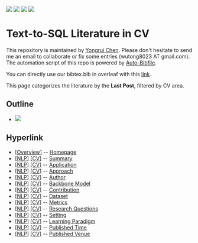 [![](https://img.shields.io/badge/Awesome_Continual_Learning-yellow)](https://github.com/wutong8023/Awesome_Continual_Learning.git) [![](https://img.shields.io/badge/Awesome_Few_Shot_learning-green)](https://github.com/wutong8023/Awesome_Few_Shot_Learning.git) [![](https://img.shields.io/badge/Awesome_Information_Extraction-blue)](https://github.com/wutong8023/Awesome_Information_Extraction.git) [![](https://img.shields.io/badge/Awesome_Ideas-orange)](https://github.com/wutong8023/Awesome_Ideas.git)

# Text-to-SQL Literature in CV 
This repository is maintained by [Yongrui Chen](). Please don't hesitate to send me an email to collaborate or fix some entries (wutong8023 AT gmail.com). 
The automation script of this repo is powered by [Auto-Bibfile](https://github.com/wutong8023/Auto-Bibfile.git).

You can directly use our bibtex.bib in overleaf with this [link]().

This page categorizes the literature by the **Last Post**, filtered by CV area.

## Outline 
- [![](https://img.shields.io/badge/Hyperlink-blue)](https://github.com/bahuia/Awesome_Text_to_SQL/master/nl2sql4cv/time/README.md#hyperlink)
## Hyperlink 
- [[Overview]](https://github.com/bahuia/Awesome_Text_to_SQL/master/README.md) -- [Homepage](https://github.com/bahuia/Awesome_Text_to_SQL/master/README.md)
- [[NLP]](https://github.com/bahuia/Awesome_Text_to_SQL/master/nl2sql4nlp/./)  [[CV]](https://github.com/bahuia/Awesome_Text_to_SQL/master/nl2sql4cv/./) -- [Summary](https://github.com/bahuia/Awesome_Text_to_SQL/master/nl2sql4all/./)
- [[NLP]](https://github.com/bahuia/Awesome_Text_to_SQL/master/nl2sql4nlp/application)  [[CV]](https://github.com/bahuia/Awesome_Text_to_SQL/master/nl2sql4cv/application) -- [Application](https://github.com/bahuia/Awesome_Text_to_SQL/master/nl2sql4all/application)
- [[NLP]](https://github.com/bahuia/Awesome_Text_to_SQL/master/nl2sql4nlp/approach)  [[CV]](https://github.com/bahuia/Awesome_Text_to_SQL/master/nl2sql4cv/approach) -- [Approach](https://github.com/bahuia/Awesome_Text_to_SQL/master/nl2sql4all/approach)
- [[NLP]](https://github.com/bahuia/Awesome_Text_to_SQL/master/nl2sql4nlp/author)  [[CV]](https://github.com/bahuia/Awesome_Text_to_SQL/master/nl2sql4cv/author) -- [Author](https://github.com/bahuia/Awesome_Text_to_SQL/master/nl2sql4all/author)
- [[NLP]](https://github.com/bahuia/Awesome_Text_to_SQL/master/nl2sql4nlp/backbone_model)  [[CV]](https://github.com/bahuia/Awesome_Text_to_SQL/master/nl2sql4cv/backbone_model) -- [Backbone Model](https://github.com/bahuia/Awesome_Text_to_SQL/master/nl2sql4all/backbone_model)
- [[NLP]](https://github.com/bahuia/Awesome_Text_to_SQL/master/nl2sql4nlp/contribution)  [[CV]](https://github.com/bahuia/Awesome_Text_to_SQL/master/nl2sql4cv/contribution) -- [Contribution](https://github.com/bahuia/Awesome_Text_to_SQL/master/nl2sql4all/contribution)
- [[NLP]](https://github.com/bahuia/Awesome_Text_to_SQL/master/nl2sql4nlp/dataset)  [[CV]](https://github.com/bahuia/Awesome_Text_to_SQL/master/nl2sql4cv/dataset) -- [Dataset](https://github.com/bahuia/Awesome_Text_to_SQL/master/nl2sql4all/dataset)
- [[NLP]](https://github.com/bahuia/Awesome_Text_to_SQL/master/nl2sql4nlp/metrics)  [[CV]](https://github.com/bahuia/Awesome_Text_to_SQL/master/nl2sql4cv/metrics) -- [Metrics](https://github.com/bahuia/Awesome_Text_to_SQL/master/nl2sql4all/metrics)
- [[NLP]](https://github.com/bahuia/Awesome_Text_to_SQL/master/nl2sql4nlp/research_question)  [[CV]](https://github.com/bahuia/Awesome_Text_to_SQL/master/nl2sql4cv/research_question) -- [Research Questions](https://github.com/bahuia/Awesome_Text_to_SQL/master/nl2sql4all/research_question)
- [[NLP]](https://github.com/bahuia/Awesome_Text_to_SQL/master/nl2sql4nlp/setting)  [[CV]](https://github.com/bahuia/Awesome_Text_to_SQL/master/nl2sql4cv/setting) -- [Setting](https://github.com/bahuia/Awesome_Text_to_SQL/master/nl2sql4all/setting)
- [[NLP]](https://github.com/bahuia/Awesome_Text_to_SQL/master/nl2sql4nlp/supervision)  [[CV]](https://github.com/bahuia/Awesome_Text_to_SQL/master/nl2sql4cv/supervision) -- [ Learning Paradigm](https://github.com/bahuia/Awesome_Text_to_SQL/master/nl2sql4all/supervision)
- [[NLP]](https://github.com/bahuia/Awesome_Text_to_SQL/master/nl2sql4nlp/time)  [[CV]](https://github.com/bahuia/Awesome_Text_to_SQL/master/nl2sql4cv/time) -- [Published Time](https://github.com/bahuia/Awesome_Text_to_SQL/master/nl2sql4all/time)
- [[NLP]](https://github.com/bahuia/Awesome_Text_to_SQL/master/nl2sql4nlp/venue)  [[CV]](https://github.com/bahuia/Awesome_Text_to_SQL/master/nl2sql4cv/venue) -- [Published Venue](https://github.com/bahuia/Awesome_Text_to_SQL/master/nl2sql4all/venue)
